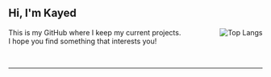 Hi, I'm Kayed 
---

<picture>
  <source srcset="https://github-readme-stats.vercel.app/api/top-langs/?username=kayedm&layout=compact&theme=dark" media="(prefers-color-scheme: dark)" />
  <source srcset="https://github-readme-stats.vercel.app/api/top-langs/?username=kayedm&layout=compact&theme=default" media="(prefers-color-scheme: light)" />
  <img align="right" src="https://github-readme-stats.vercel.app/api/top-langs/?username=kayedm&layout=compact" alt="Top Langs" />
</picture>

This is my GitHub where I keep my current projects.  
I hope you find something that interests you!  

<br clear="right"/>

---

